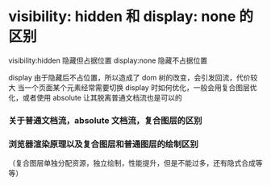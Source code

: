 # visibility: hidden 和 display: none 的区别

visibility:hidden 隐藏但占据位置
display:none 隐藏不占据位置

display 由于隐藏后不占位置，所以造成了 dom 树的改变，会引发回流，代价较大
当一个页面某个元素经常需要切换 display 时如何优化，一般会用复合图层优化，或者使用 absolute 让其脱离普通文档流也是可以的

### 关于普通文档流，absolute 文档流，复合图层的区别

### 浏览器渲染原理以及复合图层和普通图层的绘制区别

（复合图层单独分配资源，独立绘制，性能提升，但是不能过多，还有隐式合成等等）
